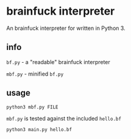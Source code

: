 # brainfuck interpreter
An brainfuck interpreter for written in Python 3.

## info
`bf.py` - a "readable" brainfuck interpreter

`mbf.py` - minified `bf.py`

## usage

```shell
python3 mbf.py FILE
```

`mbf.py` is tested against the included `hello.bf`

```shell
python3 main.py hello.bf
```
